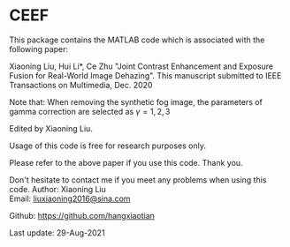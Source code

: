 # CEEF
This package contains the MATLAB code which is associated with the following paper:

Xiaoning Liu, Hui Li*, Ce Zhu "Joint Contrast Enhancement and Exposure Fusion for
Real-World Image Dehazing". 
This manuscript submitted to IEEE Transactions on Multimedia, Dec. 2020

Note that: When removing the synthetic fog image, the parameters of gamma correction are selected as $\gamma = 1, 2, 3$

Edited by Xiaoning Liu.   

Usage of this code is free for research purposes only. 

Please refer to the above paper if you use this code. Thank you.


Don't hesitate to contact me if you meet any problems when using this code.
Author: Xiaoning Liu                                                            
Email: liuxiaoning2016@sina.com

Github: https://github.com/hangxiaotian

Last update: 29-Aug-2021
